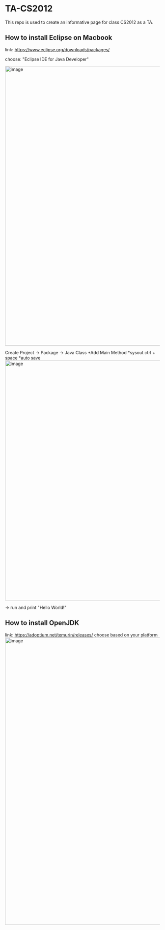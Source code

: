 # TA-CS2012
This repo is used to create an informative page for class CS2012 as a TA.

## How to install Eclipse on Macbook
link: https://www.eclipse.org/downloads/packages/

choose: "Eclipse IDE for Java Developer"

<img width="908" alt="image" src="https://github.com/user-attachments/assets/bd15a983-f8d5-4fb6-94ea-f1e8516928c3">

Create Project -> Package -> Java Class 
*Add Main Method 
*sysout ctrl + space 
*auto save 
<img width="780" alt="image" src="https://github.com/user-attachments/assets/907c9d61-c8c0-4442-9a1b-3eb7c97d66b2">

-> run and print "Hello World!" 


## How to install OpenJDK 
link: https://adoptium.net/temurin/releases/
choose based on your platform
<img width="933" alt="image" src="https://github.com/user-attachments/assets/41807b18-81ab-4680-b6f7-f6da37137cf8">


